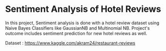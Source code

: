 # Sentiment Analysis of Hotel Reviews
  In this project, Sentiment analysis is done with a hotel review dataset using Naive Bayes Classifiers like GaussianNB and Multinomial NB. Project's outcome includes sentiment prediction for new hotel reviews as well.
  
  Dataset : https://www.kaggle.com/akram24/restaurant-reviews
  
 

